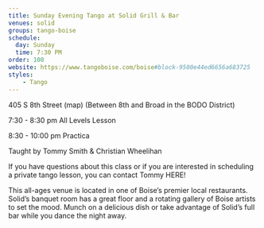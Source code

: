 ```yaml
---
title: Sunday Evening Tango at Solid Grill & Bar
venues: solid
groups: tango-boise
schedule:
  day: Sunday
  time: 7:30 PM
order: 100
website: https://www.tangoboise.com/boise#block-9500e44ed6656a683725
styles:
    - Tango
---
```

405 S 8th Street (map) (Between 8th and Broad in the BODO District)

7:30 - 8:30 pm All Levels Lesson

8:30 - 10:00 pm Practica

Taught by Tommy Smith & Christian Wheelihan

If you have questions about this class or if you are interested in  scheduling a private tango lesson, you can contact Tommy HERE!

This all-ages venue is located in one of Boise’s premier local restaurants. Solid’s banquet room has a great floor and a rotating gallery of Boise artists to set the mood. Munch on a delicious dish or take advantage of Solid’s full bar while you dance the night away.